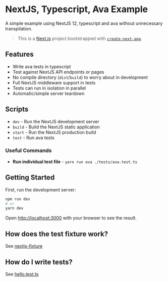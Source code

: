 # NextJS, Typescript, Ava Example

A simple example using NextJS 12, typescript and ava without unnecessary transpilation.

> This is a [Next.js](https://nextjs.org/) project bootstrapped with [`create-next-app`](https://github.com/vercel/next.js/tree/canary/packages/create-next-app).

## Features

- Write ava tests in typescript
- Test against NextJS API endpoints or pages
- No compile directory (`dist`/`build`) to worry about in development
- Full NextJS middleware support in tests
- Tests can run in isolation in parallel
- Automatic/simple server teardown

## Scripts

- `dev` - Run the NextJS development server
- `build` - Build the NextJS static application
- `start` - Run the NextJS production build
- `test` - Run ava tests

### Useful Commands

- **Run individual test file** - `yarn run ava ./tests/ava.test.ts`

## Getting Started

First, run the development server:

```bash
npm run dev
# or
yarn dev
```

Open [http://localhost:3000](http://localhost:3000) with your browser to see the result.

## How does the test fixture work?

See [nextjs-fixture](nextjs-fixture/index.ts)

## How do I write tests?

See [hello.test.ts](tests/hello.test.ts)
